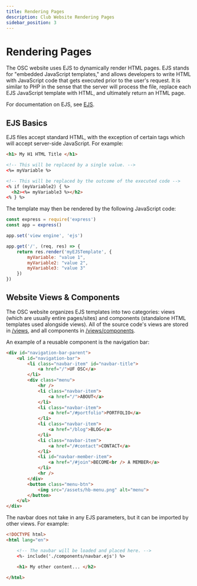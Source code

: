 ```yaml
---
title: Rendering Pages
description: Club Website Rendering Pages
sidebar_position: 3
---
```


# Rendering Pages

The OSC website uses EJS to dynamically render HTML pages. EJS stands for "embedded JavaScript templates," and allows developers to write HTML with JavaScript code that gets executed prior to the user's request. It is similar to PHP in the sense that the server will process the file, replace each EJS JavaScript template with HTML, and ultimately return an HTML page.

For documentation on EJS, see [EJS](https://ejs.co/).

## EJS Basics

EJS files accept standard HTML, with the exception of certain tags which will accept server-side JavaScript. For example:

```html title="myEJSTemplate.ejs"
<h1> My H1 HTML Title </h1>

<!-- This will be replaced by a single value. -->
<%= myVariable %>

<!-- This will be replaced by the outcome of the executed code -->
<% if (myVariable2) { %>
  <h2><%= myVariable3 %></h2>
<% } %>
```

The template may then be rendered by the following JavaScript code:
```js
const express = require('express')
const app = express()

app.set('view engine', 'ejs')

app.get('/', (req, res) => {
	return res.render('myEJSTemplate', {
		myVariable: "value 1",
		myVariable2: "value 2",
		myVariable3: "value 3"
	})
})
```

## Website Views & Components

The OSC website organizes EJS templates into two categories: views (which are usually entire pages/sites) and components (standalone HTML templates used alongside views). All of the source code's views are stored in [/views](https://github.com/ufosc/Club_Website_2/tree/main/views), and all components in [/views/components](https://github.com/ufosc/Club_Website_2/tree/main/views/components).

An example of a reusable component is the navigation bar:
```html title="views/components/navbar.ejs"
<div id="navigation-bar-parent">
    <ul id="navigation-bar">
        <li class="navbar-item" id="navbar-title">
            <a href="/">UF OSC</a>
        </li>
        <div class="menu">
            <hr />
            <li class="navbar-item">
                <a href="/">ABOUT</a>
            </li>
            <li class="navbar-item">
                <a href="/#portfolio">PORTFOLIO</a>
            </li>
            <li class="navbar-item">
                <a href="/blog">BLOG</a>
            </li>
            <li class="navbar-item">
                <a href="/#contact">CONTACT</a>
            </li>
            <li id="navbar-member-item">
                <a href="/#join">BECOME<br /> A MEMBER</a>
            </li>
            <hr />
        </div>
        <button class="menu-btn">
            <img src="/assets/hb-menu.png" alt="menu">
        </button>
    </ul>
</div>
```

The navbar does not take in any EJS parameters, but it can be imported by other views. For example:

```html
<!DOCTYPE html>
<html lang="en">

	<!-- The navbar will be loaded and placed here. -->
	<%- include('./components/navbar.ejs') %>

	<h1> My other content... </h2>

</html>
```
